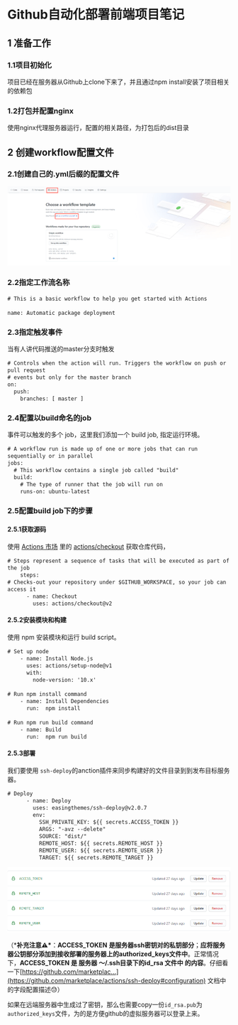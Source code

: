 # Github自动化部署前端项目笔记

## 1 准备工作

### 1.1项目初始化

项目已经在服务器从Github上clone下来了，并且通过npm install安装了项目相关的依赖包

### 1.2打包并配置nginx

使用nginx代理服务器运行，配置的相关路径，为打包后的dist目录

## 2 创建workflow配置文件

### 2.1创建自己的.yml后缀的配置文件 

![image-20201010104509564](./iamge/action-position.png)

### 2.2指定工作流名称

```shell
# This is a basic workflow to help you get started with Actions

name: Automatic package deployment
```

### 2.3指定触发事件

当有人讲代码推送的master分支时触发

```shell
# Controls when the action will run. Triggers the workflow on push or pull request
# events but only for the master branch
on:
  push:
    branches: [ master ]

```

### 2.4配置以build命名的job

事件可以触发的多个 job，这里我们添加一个 build job, 指定运行环境。

```shell
# A workflow run is made up of one or more jobs that can run sequentially or in parallel
jobs:
  # This workflow contains a single job called "build"
  build:
    # The type of runner that the job will run on
    runs-on: ubuntu-latest
```

### 2.5配置build job下的步骤

#### 2.5.1获取源码

使用 [Actions 市场](https://github.com/marketplace?type=actions) 里的 [actions/checkout](https://github.com/actions/checkout) 获取仓库代码，

```shell
# Steps represent a sequence of tasks that will be executed as part of the job
    steps:
# Checks-out your repository under $GITHUB_WORKSPACE, so your job can access it
      - name: Checkout
        uses: actions/checkout@v2
```

#### 2.5.2安装模块和构建

使用 npm 安装模块和运行 build script。

```shell
# Set up node
    - name: Install Node.js
      uses: actions/setup-node@v1
      with:
    	node-version: '10.x'

# Run npm install command
	- name: Install Dependencies
	  run:  npm install

# Run npm run build command
	- name: Build
	  run:  npm run build
```

#### 2.5.3部署

我们要使用 `ssh-deploy`的anction插件来同步构建好的文件目录到到发布目标服务器。

```shell
# Deploy
      - name: Deploy
        uses: easingthemes/ssh-deploy@v2.0.7
        env:
          SSH_PRIVATE_KEY: ${{ secrets.ACCESS_TOKEN }}
          ARGS: "-avz --delete"
          SOURCE: "dist/"
          REMOTE_HOST: ${{ secrets.REMOTE_HOST }}
          REMOTE_USER: ${{ secrets.REMOTE_USER }}
          TARGET: ${{ secrets.REMOTE_TARGET }}
```

![image-20201010182717133](./iamge/secrets.png)

（***补充注意⚠️\***：**ACCESS_TOKEN** **是服务器ssh密钥对的私钥部分**；**应将服务器公钥部分添加到接收部署的服务器上的authorized_keys文件中**。正常情况下，**ACCESS_TOKEN 是 服务器 ～/.ssh目录下的id_rsa 文件中 的内容**。仔细看一下[https://github.com/marketplac...](https://github.com/marketplace/actions/ssh-deploy#configuration) 文档中的字段配置描述😓）

如果在远端服务器中生成过了密钥，那么也需要copy一份`id_rsa.pub`为`authorized_keys`文件，为的是方便github的虚拟服务器可以登录上来。

